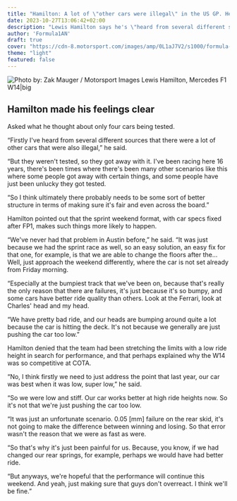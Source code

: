 ```yaml
---
title: "Hamilton: A lot of \"other cars were illegal\" in the US GP. Heard from \"several different sources\""
date: 2023-10-27T13:06:42+02:00
description: "Lewis Hamilton says he's \"heard from several different sources\" that there were a lot of other cars that were also illegal."
author: 'Formula1AN'
draft: true
cover: "https://cdn-8.motorsport.com/images/amp/0L1aJ7V2/s1000/formula-1-united-states-gp-202-2.jpg"
theme: "light"
featured: false
---
```

![Photo by: Zak Mauger / Motorsport Images Lewis Hamilton, Mercedes F1 W14|big](https://cdn-8.motorsport.com/images/amp/0L1aJ7V2/s1000/formula-1-united-states-gp-202-2.jpg)

## Hamilton made his feelings clear

Asked what he thought about only four cars being tested.

“Firstly I've heard from several different sources that there were a lot of other cars that were also illegal,” he said.

“But they weren't tested, so they got away with it. I've been racing here 16 years, there's been times where there's been many other scenarios like this where some people got away with certain things, and some people have just been unlucky they got tested.

“So I think ultimately there probably needs to be some sort of better structure in terms of making sure it's fair and even across the board.”

Hamilton pointed out that the sprint weekend format, with car specs fixed after FP1, makes such things more likely to happen.

“We've never had that problem in Austin before,” he said. “It was just because we had the sprint race as well, so an easy solution, an easy fix for that one, for example, is that we are able to change the floors after the... Well, just approach the weekend differently, where the car is not set already from Friday morning.

“Especially at the bumpiest track that we've been on, because that's really the only reason that there are failures, it's just because it's so bumpy, and some cars have better ride quality than others. Look at the Ferrari, look at Charles' head and my head.

“We have pretty bad ride, and our heads are bumping around quite a lot because the car is hitting the deck. It's not because we generally are just pushing the car too low.”

Hamilton denied that the team had been stretching the limits with a low ride height in search for performance, and that perhaps explained why the W14 was so competitive at COTA.

“No, I think firstly we need to just address the point that last year, our car was best when it was low, super low,” he said.

“So we were low and stiff. Our car works better at high ride heights now. So it's not that we're just pushing the car too low.

“It was just an unfortunate scenario. 0.05 [mm] failure on the rear skid, it's not going to make the difference between winning and losing. So that error wasn't the reason that we were as fast as were.

“So that's why it's just been painful for us. Because, you know, if we had changed our rear springs, for example, perhaps we would have had better ride.

“But anyways, we're hopeful that the performance will continue this weekend. And yeah, just making sure that guys don't overreact. I think we'll be fine.”